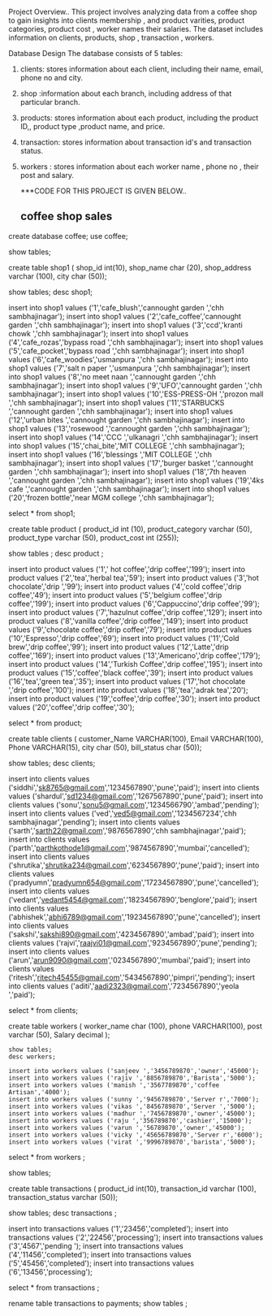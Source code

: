 Project Overview..
This project involves analyzing data from a coffee shop to gain insights into clients membership , and product varities, product categories, product cost , worker names their salaries.
The dataset includes information on clients, products, shop , transaction , workers.

Database Design
The database consists of  5 tables:

1. clients: stores information about each client, including their name, email, phone no and city.
2.  shop :information about each branch, including address of that particular branch.
3. products: stores information about each product, including the product ID,, product type ,product name, and price.
4. transaction: stores information about transaction id's and transaction status.
5. workers : stores information about each worker name , phone no , their post and salary.


   ***CODE FOR THIS PROJECT IS GIVEN BELOW..


   ## coffee shop sales 
create database coffee;
use coffee;

show tables;

create table shop1 (
shop_id int(10),
shop_name char (20),
shop_address varchar (100),
city char (50));

show tables;
desc shop1;
 
insert into shop1 values ('1','cafe_blush','cannought garden ','chh sambhajinagar'); 
insert into shop1 values ('2','cafe_coffee','cannought garden ','chh sambhajinagar');
insert into shop1 values ('3','ccd','kranti chowk ','chh sambhajinagar');
insert into shop1 values ('4','cafe_rozas','bypass road ','chh sambhajinagar');
insert into shop1 values ('5','cafe_pocket','bypass road ','chh sambhajinagar');
insert into shop1 values ('6','cafe_woodies','usmanpura ','chh sambhajinagar');
insert into shop1 values ('7','salt n paper ','usmanpura ','chh sambhajinagar');
insert into shop1 values ('8','no meet naan ','cannought garden ','chh sambhajinagar');
insert into shop1 values ('9','UFO','cannought garden ','chh sambhajinagar');
insert into shop1 values ('10','ESS-PRESS-OH ','prozon mall ','chh sambhajinagar');
insert into shop1 values ('11','STARBUCKS ','cannought garden ','chh sambhajinagar');
insert into shop1 values ('12','urban bites ','cannought garden ','chh sambhajinagar');
insert into shop1 values ('13','rosewood ','cannought garden ','chh sambhajinagar');
insert into shop1 values ('14','CCC ','ulkanagri ','chh sambhajinagar');
insert into shop1 values ('15','chai_bite','MIT COLLEGE ','chh sambhajinagar');
insert into shop1 values ('16','blessings ','MIT COLLEGE ','chh sambhajinagar');
insert into shop1 values ('17','burger basket ','cannought garden ','chh sambhajinagar');
insert into shop1 values ('18','7th heaven  ','cannought garden ','chh sambhajinagar');
insert into shop1 values ('19','4ks cafe  ','cannought garden ','chh sambhajinagar');
insert into shop1 values ('20','frozen bottle','near MGM college ','chh sambhajinagar');


select * from shop1;

create table product (
product_id int (10),
product_category varchar (50),
product_type varchar (50),
product_cost int (255));

show tables ;
desc product ;

insert into product values ('1',' hot coffee','drip coffee','199');
insert into product values ('2','tea','herbal tea','59');
insert into product values ('3','hot chocolate','drip ','99');
insert into product values ('4','cold coffee','drip coffee','49');
insert into product values ('5','belgium coffee','drip coffee','199');
insert into product values ('6','Cappuccino','drip coffee','99');
insert into product values ('7','hazulnut coffee','drip coffee','129');
insert into product values ('8','vanilla coffee','drip coffee','149');
insert into product values ('9','chocolate coffee','drip coffee','79');
insert into product values ('10','Espresso','drip coffee','69');
insert into product values ('11','Cold brew','drip coffee','99');
insert into product values ('12','Latte','drip coffee','169');
insert into product values ('13','Americano','drip coffee','179');
insert into product values ('14','Turkish Coffee','drip coffee','195');
insert into product values ('15','coffee','black coffee','39');
insert into product values ('16','tea','green tea','35');
insert into product values ('17','hot chocolate ','drip coffee','100');
insert into product values ('18','tea','adrak tea','20');
insert into product values ('19','coffee','drip coffee','30');
insert into product values ('20','coffee','drip coffee','30');

select * from product;

create table clients (
    customer_Name VARCHAR(100),
    Email VARCHAR(100),
    Phone VARCHAR(15),
    city char (50),
    bill_status char (50));
    
show tables;
desc clients;

insert into clients values ('siddhi','sk8765@gmail.com','1234567890','pune','paid');
insert into clients values ('shardul','sd1234@gmail.com','1267567890','pune','paid');
insert into clients values ('sonu','sonu5@gmail.com','1234566790','ambad','pending');
insert into clients values ('ved','ved5@gmail.com','1234567234','chh sambhajinagar','pending');
insert into clients values ('sarth','sarth22@gmail.com','9876567890','chh sambhajinagar','paid');
insert into clients values ('parth','parthkothode1@gmail.com','9874567890','mumbai','cancelled');
insert into clients values ('shrutika','shrutika234@gmail.com','6234567890','pune','paid');
insert into clients values ('pradyumn','pradyumn654@gmail.com','17234567890','pune','cancelled');
insert into clients values ('vedant','vedant5454@gmail.com','18234567890','benglore','paid');
insert into clients values ('abhishek','abhi6789@gmail.com','19234567890','pune','cancelled');
insert into clients values ('sakshi','sakshi890@gmail.com','4234567890','ambad','paid');
insert into clients values ('rajvi','raajvi01@gmail.com','9234567890','pune','pending');
insert into clients values ('arun','arun9090@gmail.com','0234567890','mumbai','paid');
insert into clients values ('ritesh','ritech45455@gmail.com','5434567890','pimpri','pending');
insert into clients values ('aditi','aadi2323@gmail.com','7234567890','yeola ','paid');

select * from clients;

create table workers (
 worker_name char (100),
    phone  VARCHAR(100),
    post varchar (50),
    Salary decimal );
    
    show tables;
    desc workers;
    
    insert into workers values ('sanjeev ','3456789870','owner','45000');
	insert into workers values ('rajiv ','8856789870','Barista','5000');
    insert into workers values ('manish ','3567789870','coffee Artisan','4000');
    insert into workers values ('sunny ','9456789870','Server r','7000');
    insert into workers values ('vikas ','8456789870','Server ','5000');
    insert into workers values ('madhur ','7456789870','owner','45000');
    insert into workers values ('raju ','356789870','cashier','15000');
    insert into workers values ('varun ','56789870','owner','45000');
    insert into workers values ('vicky ','45656789870','Server r','6000');
    insert into workers values ('virat ','9996789870','barista','5000');

select * from workers ;

show tables;

create table transactions (
product_id int(10),
transaction_id varchar (100),
transaction_status varchar (50));

show tables;
desc transactions ;

insert into transactions values ('1','23456','completed');
insert into transactions values ('2','22456','processing');
insert into transactions values ('3','4567','pending ');
insert into transactions values ('4','11456','completed');
insert into transactions values ('5','45456','completed');
insert into transactions values ('6','13456','processing');

select * from transactions ;

rename table transactions to payments;
show tables ;
   

